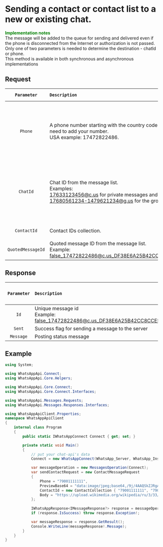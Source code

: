 ﻿# Sending a contact or contact list to a new or existing chat.
**<span style="color:green">Implementation notes</span>**<br/> The message will be added to the queue for sending and delivered even if the phone is disconnected from the Internet or authorization is not passed.<br/>
Only one of two parameters is needed to determine the destination - chatId or phone.<br/>
This method is available in both synchronous and asynchronous implementations

## Request
| `Parameter` | `Description`                        | `The data type of the parameter` | `Required parameter` |
|:-----------:|:-------------------------------------|:--------------------------------:|:--------------------:|
|  `Phone`   | A phone number starting with the country code. You do not need to add your number. <br/> USA example: 17472822486.                              | `String` | <ul><li>- [x] Only Phone is specified</li><li>- [ ] Only ChatId is specified</li></ul> |
|  `ChatId`  | Chat ID from the message list. <br/> Examples: <br/> 17633123456@c.us for private messages and <br/> 17680561234-1479621234@g.us for the group. | `String` | <ul><li>- [x] Only ChatId is specified</li><li>- [ ] Only Phone is specified</li></ul> |
|  `ContactId`   | Contact IDs collection.  | `ContactCollection` | <ul><li>- [x] </li></ul> |
|  `QuotedMessageId`  | Quoted message ID from the message list. <br/> Example: <br/> false_17472822486@c.us_DF38E6A25B42CC8CCE57EC40F | `String` | <ul><li>- [ ] </li></ul> |

## Response
| `Parameter` | `Description`                        | `The data type of the parameter` | 
|:-----------:|:-------------------------------------|:--------------------------------:|
|     `Id`      | Unique message id <br/> Example: false_17472822486@c.us_DF38E6A25B42CC8CCE57EC40F | `String`
|    `Sent`     | Success flag for sending a message to the server | `Boolean`
|   `Message`   | Posting status message | `String`

## Example
```csharp
using System;

using WhatsAppApi.Connect;
using WhatsAppApi.Core.Helpers;

using WhatsAppApi.Core.Connect;
using WhatsAppApi.Core.Connect.Interfaces;

using WhatsAppApi.Messages.Requests;
using WhatsAppApi.Messages.Responses.Interfaces;

using WhatsAppApiClient.Properties;
namespace WhatsAppApiClient
{
    internal class Program
    {
        public static IWhatsAppConnect Connect { get; set; }

        private static void Main()
        {
            // put your chat-api's data
            Connect = new WhatsAppConnect(WhatsApp_Server, WhatsApp_Instance, WhatsApp_Token); 

            var messageOperation = new MessagesOperation(Connect);
            var sendContactRequest = new ContactMessageRequest
            {
                Phone = "79001111111",
                PreviewBase64 = "data:image/jpeg;base64,/9j/4AAQSkZJRgABAQ...",
                ContactId = new ContactCollection { "79001111111", "79001111111@c.us" },
                Body = "https://upload.wikimedia.org/wikipedia/ru/3/33/NatureCover2001.jpg"
            };
        
            IWhatsAppResponse<IMessageResponse?> response = messageOperation.SendContactMessage(sendContactRequest);
            if (response.IsSuccess) throw response.Exception!;

            var messageResponse = response.GetResult();
            Console.WriteLine(messageResponse!.Message);
        }
    }
}
```